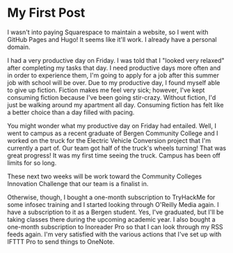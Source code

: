 # My First Post

I wasn't into paying Squarespace to maintain a website, so I went with GitHub Pages and Hugo! It seems like it'll work. I already have a personal domain.

I had a very productive day on Friday. I was told that I "looked very relaxed" after completing my tasks that day. I need productive days more often and in order to experience them, I'm going to apply for a job after this summer job with school will be over. Due to my productive day, I found myself able to give up fiction. Fiction makes me feel very sick; however, I've kept consuming fiction because I've been going stir-crazy. Without fiction, I'd just be walking around my apartment all day. Consuming fiction has felt like a better choice than a day filled with pacing.

You might wonder what my productive day on Friday had entailed. Well, I went to campus as a recent graduate of Bergen Community College and I worked on the truck for the Electric Vehicle Conversion project that I'm currently a part of. Our team got half of the truck's wheels turning! That was great progress! It was my first time seeing the truck. Campus has been off limits for so long.

These next two weeks will be work toward the Community Colleges Innovation Challenge that our team is a finalist in.

Otherwise, though, I bought a one-month subscription to TryHackMe for some infosec training and I started looking through O'Reilly Media again. I have a subscription to it as a Bergen student. Yes, I've graduated, but I'll be taking classes there during the upcoming academic year. I also bought a one-month subscription to Inoreader Pro so that I can look through my RSS feeds again. I'm very satisfied with the various actions that I've set up with IFTTT Pro to send things to OneNote.
